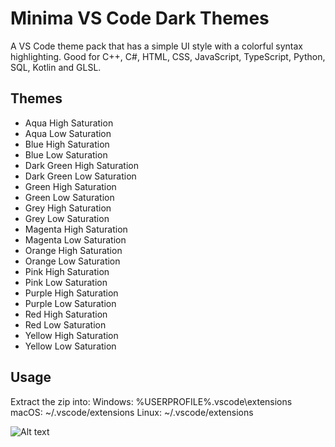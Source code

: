# Minima VS Code Dark Themes
A VS Code theme pack that has a simple UI style with a colorful syntax highlighting. Good for C++, C#, HTML, CSS, JavaScript, TypeScript, Python, SQL, Kotlin and GLSL.

## Themes
* Aqua High Saturation
* Aqua Low Saturation
* Blue High Saturation
* Blue Low Saturation
* Dark Green High Saturation
* Dark Green Low Saturation
* Green High Saturation
* Green Low Saturation
* Grey High Saturation
* Grey Low Saturation
* Magenta High Saturation
* Magenta Low Saturation
* Orange High Saturation
* Orange Low Saturation
* Pink High Saturation
* Pink Low Saturation
* Purple High Saturation
* Purple Low Saturation
* Red High Saturation
* Red Low Saturation
* Yellow High Saturation
* Yellow Low Saturation

## Usage
Extract the zip into:
Windows: %USERPROFILE%\.vscode\extensions
macOS: ~/.vscode/extensions
Linux: ~/.vscode/extensions

![Alt text](../screenshots/ss.png?raw=true "Title")
